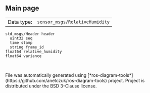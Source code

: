 <!--
File was automatically generated using 'ros-diagram-tools' project.
Project is distributed under the BSD 3-Clause license.
-->

## Main page

|     |     |
| --- | --- |
| Data type: | `sensor_msgs/RelativeHumidity` |

```
std_msgs/Header header
  uint32 seq
  time stamp
  string frame_id
float64 relative_humidity
float64 variance


```


</br>
File was automatically generated using [*ros-diagram-tools*](https://github.com/anetczuk/ros-diagram-tools) project.
Project is distributed under the BSD 3-Clause license.
